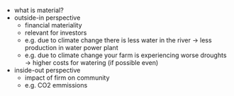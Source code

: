 - what is material?
- outside-in perspective
	- financial materiality
	- relevant for investors
	- e.g. due to climate change there is less water in the river -> less production in water power plant
	- e.g. due to climate change your farm is experiencing worse droughts -> higher costs for watering (if possible even)
- inside-out perspective
	- impact of firm on community
	- e.g. CO2 emmissions
